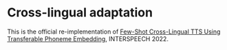 # Cross-lingual adaptation

This is the official re-implementation of [Few-Shot Cross-Lingual TTS Using Transferable Phoneme Embedding](https://arxiv.org/abs/2206.15427), INTERSPEECH 2022.
